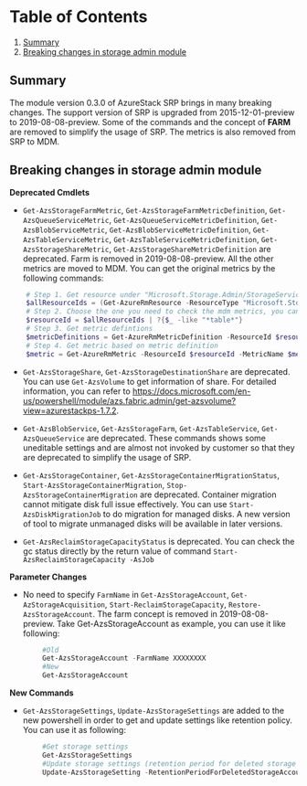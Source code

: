 # Table of Contents
1. [Summary](#summary)
2. [Breaking changes in storage admin module](#Breaking-changes-in-storage-admin-module)

## Summary
The module version 0.3.0 of AzureStack SRP brings in many breaking changes. The support version of SRP is upgraded from 2015-12-01-preview to 2019-08-08-preview. Some of the commands and the concept of **FARM** are removed to simplify the usage of SRP. The metrics is also removed from SRP to MDM.

## Breaking changes in storage admin module

**Deprecated Cmdlets**

- ```Get-AzsStorageFarmMetric```, ```Get-AzsStorageFarmMetricDefinition```, ```Get-AzsQueueServiceMetric```, ```Get-AzsQueueServiceMetricDefinition```, ```Get-AzsBlobServiceMetric```,  ```Get-AzsBlobServiceMetricDefinition```, ```Get-AzsTableServiceMetric```, ```Get-AzsTableServiceMetricDefinition```, ```Get-AzsStorageShareMetric```, ```Get-AzsStorageShareMetricDefinition``` are deprecated. Farm is removed in 2019-08-08-preview. All the other metrics are moved to MDM. You can get the original metrics by the following commands:
```powershell
    # Step 1. Get resource under "Microsoft.Storage.Admin/StorageServices"
    $allResourceIds = (Get-AzureRmResource -ResourceType "Microsoft.Storage.Admin/storageservices").ResourceId
    # Step 2. Choose the one you need to check the mdm metrics, you can replace *table* with *blockblob* or *pageblob* or *queue*
    $resourceId = $allResourceIds | ?{$_ -like "*table*"}
    # Step 3. Get metric defintions
    $metricDefinitions = Get-AzureRmMetricDefinition -ResourceId $resourceId
    # Step 4. Get metric based on metric definition
    $metric = Get-AzureRmMetric -ResourceId $resourceId -MetricName $metricDefinitions.Name.Value -StartTime XXXX -EndTime XXXX
```

- ```Get-AzsStorageShare```, ```Get-AzsStorageDestinationShare``` are deprecated. You can use ```Get-AzsVolume``` to get information of share. For detailed information, you can refer to https://docs.microsoft.com/en-us/powershell/module/azs.fabric.admin/get-azsvolume?view=azurestackps-1.7.2.

- ```Get-AzsBlobService```, ```Get-AzsStorageFarm```, ```Get-AzsTableService```, ```Get-AzsQueueService``` are deprecated. These commands shows some uneditable settings and are almost not invoked by customer so that they are deprecated to simplify the usage of SRP.

- ```Get-AzsStorageContainer```, ```Get-AzsStorageContainerMigrationStatus```, ```Start-AzsStorageContainerMigration```, ```Stop-AzsStorageContainerMigration``` are deprecated. Container migration cannot mitigate disk full issue effectively. You can use ```Start-AzsDiskMigrationJob``` to do migration for managed disks. A new version of tool to migrate unmanaged disks will be available in later versions.

- ```Get-AzsReclaimStorageCapacityStatus``` is deprecated. You can check the gc status directly by the return value of command ```Start-AzsReclaimStorageCapacity -AsJob```

**Parameter Changes**<br>

- No need to specify ```FarmName``` in ```Get-AzsStorageAccount```, ```Get-AzStorageAcquisition```, ```Start-ReclaimStorageCapacity```, ```Restore-AzsStorageAccount```. The farm concept is removed in 2019-08-08-preview. Take Get-AzsStorageAccount as example, you can use it like following:
```powershell
        #Old
        Get-AzsStorageAccount -FarmName XXXXXXXX
        #New
        Get-AzsStorageAccount
```

**New Commands** <br>

- ```Get-AzsStorageSettings```, ```Update-AzsStorageSettings``` are added to the new powershell in order to get and update settings like retention policy. You can use it as following:

```powershell
        #Get storage settings
        Get-AzsStorageSettings
        #Update storage settings (retention period for deleted storage account)
        Update-AzsStorageSetting -RetentionPeriodForDeletedStorageAccountsInDays 2
```